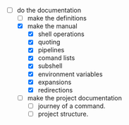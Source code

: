 - [ ] do the documentation
	- [ ] make the definitions
	- [x] make the manual
		- [x] shell operations
		- [x] quoting
		- [x] pipelines
		- [x] comand lists
		- [x] subshell
		- [x] environment variables
		- [x] expansions
		- [x] redirections
	- [ ] make the project documentation
		- [ ] journey of a command.
		- [ ] project structure.